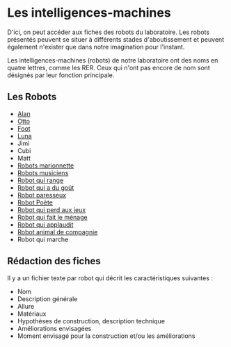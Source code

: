 Les intelligences-machines
==========================

D'ici, on peut accéder aux fiches des robots du laboratoire. Les robots présentés peuvent se situer à différents stades d'aboutissement et peuvent également n'exister que dans notre imagination pour l'instant.

Les intelligences-machines (robots) de notre laboratoire ont des noms en quatre lettres, comme les RER. Ceux qui n'ont pas encore de nom sont désignés par leur fonction principale.

Les Robots
----------

- [Alan](alan.md)
- [Otto](otto.md)
- [Foot](foot.md)
- [Luna](luna.md)
- Jimi
- Cubi
- Matt
- [Robots marionnette](robots-marionnette.md)
- [Robots musiciens](robots-musiciens.md)
- [Robot qui range](robot-qui-range.md)
- [Robot qui a du goût](robot-qui-a-du-gout.md)
- [Robot paresseux](robot-paresseux.md)
- [Robot Poète](robot-poete.md)
- [Robot qui perd aux jeux](robot-qui-perd-aux-jeux.md)
- [Robot qui fait le ménage](robot-qui-fait-le-menage.md)
- [Robot qui applaudit](robot-qui-applaudit.md)
- [Robot animal de compagnie](robot-animal-de-compagnie.md)
- Robot qui marche


Rédaction des fiches
---------------------

Il y a un fichier texte par robot qui décrit les caractéristiques suivantes :

- Nom 
- Description générale
- Allure
- Matériaux 
- Hypothèses de construction, description technique
- Améliorations envisagées
- Moment envisagé pour la construction et/ou les améliorations
